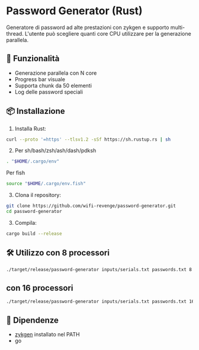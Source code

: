 # Password Generator (Rust)

Generatore di password ad alte prestazioni con zykgen e supporto multi-thread.
L'utente può scegliere quanti core CPU utilizzare per la generazione parallela.

## 🚀 Funzionalità
- Generazione parallela con N core
- Progress bar visuale
- Supporta chunk da 50 elementi
- Log delle password speciali

## 📦 Installazione
1. Installa Rust:
```bash
curl --proto '=https' --tlsv1.2 -sSf https://sh.rustup.rs | sh
```
2. Per sh/bash/zsh/ash/dash/pdksh
```bash
. "$HOME/.cargo/env"
```
Per fish
```bash
source "$HOME/.cargo/env.fish"
``` 

3. Clona il repository:
```bash
git clone https://github.com/wifi-revenge/password-generator.git
cd password-generator
```

3. Compila:
```bash
cargo build --release
```

## 🛠 Utilizzo con 8 processori
```bash
./target/release/password-generator inputs/serials.txt passwords.txt 8
```
## con 16 processori
```bash
./target/release/password-generator inputs/serials.txt passwords.txt 16
```

## 🧩 Dipendenze
- [zykgen](https://github.com/luc10/zykgen) installato nel PATH
- go

